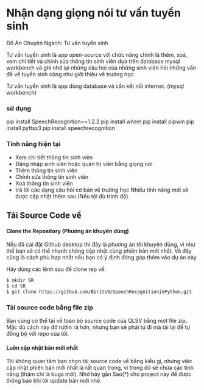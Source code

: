 # Nhận dạng giọng nói tư vấn tuyển sinh

Đồ Án Chuyên Ngành: Tư vấn tuyển sinh

Tư vấn tuyển sinh là app open-source với chức năng chính là thêm, xoá, xem chi tiết và chỉnh sửa thông tin sinh viên dựa trên database mysql workbench và ghi nhớ lại những câu hoi của những sinh viên hỏi những vấn đề về tuyển sinh cũng như giới thiệu về trường học.

Tư vấn tuyển sinh là app dùng database và cần kết nối internet. (mysql workbench)

### sử dụng
pip install SpeechRecognition==1.2.2
pip install wheel
pip install pipwin
pip install pyttsx3
pip install speechrecognition


### Tính năng hiện tại
- Xem chi tiết thông tin sinh viên
- Đăng nhập sinh viên hoặc quản trị viên bằng giọng nói
- Thêm thông tin sinh viên
- Chỉnh sửa thông tin sinh viên
- Xoá thông tin sinh viên
- trả lời các dạng câu hỏi cơ bản về trường học
Nhiều tính năng mới sẽ được cập nhật thêm sau (Nếu tôi đủ trình độ).


## Tải Source Code về
#### Clone the Repository (Phương án khuyên dùng)

Nếu đã cài đặt Github desktop thì đây là phương án tôi khuyên dùng, vì như thế bạn sẽ có thể nhanh chóng cập nhật cùng phiên bản mới nhất. Và đây cũng là cách phù hợp nhất nếu bạn có ý định đóng góp thêm vào dự án này.

Hãy dùng các lệnh sau để clone rep về:
```bash
$ mkdir SR
$ cd SR
$ git clone https://github.com/Birito9/SpeechRecognitioninPython.git
```

### Tải source code bằng file zip
Bạn cũng có thể tải về toàn bộ source code của QLSV bằng một file zip. Mặc dù cách này đỡ rườm rà hơn, nhưng bạn sẽ phải tự đi mà tải lại để tự đồng bộ với repo của tôi.

#### Luôn cập nhật bản mới nhất
Tôi không quan tâm bạn chọn tải source code về bằng kiểu gì, nhưng việc cập nhật phiên bản mới nhất là rất quan trọng, vì trong đó sẽ chứa các tính năng (thậm chí là bugs mới). Nhớ hãy gắn Sao(*) cho project này để được thông báo khi tôi update bản mới nhé.
